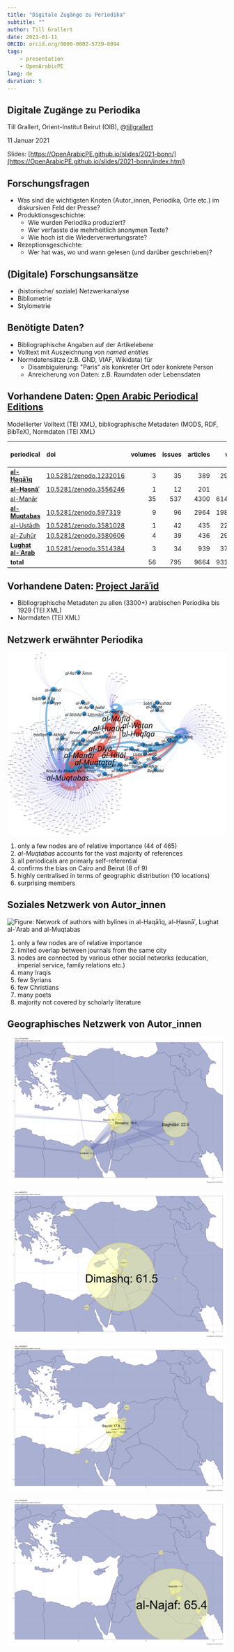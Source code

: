 ```yaml
---
title: "Digitale Zugänge zu Periodika"
subtitle: ""
author: Till Grallert
date: 2021-01-11
ORCID: orcid.org/0000-0002-5739-8094
tags:
    - presentation
    - OpenArabicPE
lang: de
duration: 5
---
```


##  Digitale Zugänge zu Periodika

Till Grallert, Orient-Institut Beirut (OIB), @[tillgrallert](https://twitter.com/tillgrallert)

11 Januar 2021

Slides: [https://OpenArabicPE.github.io/slides/2021-bonn/](https://OpenArabicPE.github.io/slides/2021-bonn/index.html)

## Forschungsfragen

- Was sind die wichtigsten Knoten (Autor_innen, Periodika, Orte etc.) im diskursiven Feld der Presse?
- Produktionsgeschichte:
    + Wie wurden Periodika produziert?
    + Wer verfasste die mehrheitlich anonymen Texte?
    + Wie hoch ist die Wiederverwertungsrate?
- Rezeptionsgeschichte:
    + Wer hat was, wo und wann gelesen (und darüber geschrieben)?

## (Digitale) Forschungsansätze

- (historische/ soziale) Netzwerkanalyse
- Bibliometrie
- Stylometrie

## Benötigte Daten?

- Bibliographische Angaben auf der Artikelebene
- Volltext mit Auszeichnung von *named entities*
- Normdatensätze (z.B. GND, VIAF, Wikidata) für
    - Disambiguierung: "Paris" als konkreter Ort oder konkrete Person
    - Anreicherung von Daten: z.B. Raumdaten oder Lebensdaten

## Vorhandene Daten: [Open Arabic Periodical Editions](https://openarabicpe.github.io)

Modellierter Volltext (TEI XML), bibliographische Metadaten (MODS, RDF, BibTeX), Normdaten (TEI XML)

| periodical                                                                        | doi                                                              | volumes | issues | articles | words   | words per article |
| :--------                                                                         | :--                                                              | ----:   | ----:  | ----:    | ----:   | ----:             |
| [**al-Ḥaqāʾiq**](https://www.github.com/openarabicpe/digital-haqaiq)              | [10.5281/zenodo.1232016](https://doi.org/10.5281/zenodo.1232016) | 3       | 35     | 389      | 298090  | 832.66            |
| [**al-Ḥasnāʾ**](https://www.github.com/openarabicpe/journal_al-hasna)             | [10.5281/zenodo.3556246](https://doi.org/10.5281/zenodo.3556246) | 1       | 12     | 201      | NA      | NA                |
| [al-Manār](https://www.github.com/openarabicpe/journal_al-manar)                  |                                                                  | 35      | 537    | 4300     | 6144593 | 1437.73           |
| [**al-Muqtabas**](https://www.github.com/tillgrallert/digital-muqtabas)           | [10.5281/zenodo.597319](https://doi.org/10.5281/zenodo.597319)   | 9       | 96     | 2964     | 1981081 | 873.34            |
| [al-Ustādh](https://www.github.com/openarabicpe/journal_al-ustadh)                | [10.5281/zenodo.3581028](https://doi.org/10.5281/zenodo.3581028) | 1       | 42     | 435      | 221447  | 582.21            |
| [al-Zuhūr](https://www.github.com/openarabicpe/journal_al-zuhur)                  | [10.5281/zenodo.3580606](https://doi.org/10.5281/zenodo.3580606) | 4       | 39     | 436      | 292333  | 695.09            |
| [**Lughat al-ʿArab**](https://www.github.com/openarabicpe/journal_lughat-al-arab) | [10.5281/zenodo.3514384](https://doi.org/10.5281/zenodo.3514384) | 3       | 34     | 939      | 373832  | 485.21            |
| **total**                                                                         |                                                                  | 56      | 795    | 9664     | 9311376 |                   |

## Vorhandene Daten: [Project Jarāʾid](https://projectjaraid.github.io)

- Bibliographische Metadaten zu allen (3300+) arabischen Periodika bis 1929 (TEI XML)
- Normdaten (TEI XML)

## Netzwerk erwähnter Periodika

<div class="c_width-60 c_left">

![Figure: Network of periodicals mentioned *al-Ḥaqāʾiq*, *al-Ḥasnāʾ*, *Lughat al-ʿArab* and *al-Muqtabas*; weights per issue](../assets/networks/network_oape-p3a6afa20_referenced-periodicals-per-issue_circular-n-size_in-degree.svg)

</div>
<div class="c_width-30 c_right">

1. only a few nodes are of relative importance (44 of 465)
2. *al-Muqtabas* accounts for the vast majority of references
3. all periodicals are primarly self-referential
4. confirms the bias on Cairo and Beirut (8 of 9)
2. highly centralised in terms of geographic distribution (10 locations)
3. surprising members

</div>

## Soziales Netzwerk von Autor_innen

<div class="c_width-60 c_left">

![Figure: Network of authors with bylines in *al-Ḥaqāʾiq*, *al-Ḥasnāʾ*, *Lughat al-ʿArab* and *al-Muqtabas*](../assets/networks/network_oape-p3a6afa20_authors_unimodal-n-size_out-degree.svg)

</div><div class="c_width-30 c_right">

1. only a few nodes are of relative importance
2. limited overlap between journals from the same city
3. nodes are connected by various other social networks (education, imperial service, family relations etc.)
4. many Iraqis
2. few Syrians
3. few Christians
2. many poets
3. majority not covered by scholarly literature

</div>

## Geographisches Netzwerk von Autor_innen

<div class="c_width-50 c_left c_height-50">

![Map: Locations in bylines in *al-Muqtabas* (Cairo and Damascus)](../assets/maps/map-oclc_4770057679-bylines-middle-east.png)

</div><div class="c_width-50 c_right c_height-50">

![Map: Locations in bylines in *al-Ḥaqāʾiq* (Damascus)](../assets/maps/map-oclc_644997575-bylines-middle-east.png)

</div><div class="c_width-50 c_left c_height-50">

![Map: Locations in bylines in *al-Ḥasnāʾ* (Beirut)](../assets/maps/map-oclc_792756327-bylines-middle-east.png)

</div><div class="c_width-50 c_right c_height-50">

![Map: Locations in bylines in *Lughat al-ʿArab* (Baghdad)](../assets/maps/map-oclc_472450345-bylines-middle-east.png)

</div>